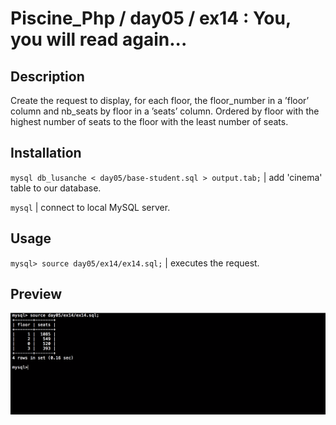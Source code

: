 # Piscine_Php / day05 / ex14 : You, you will read again...

## Description
Create the request to display, for each floor, the floor_number in a ’floor’ column and nb_seats by floor in a ’seats’ column. Ordered by floor with the highest number of seats to the floor with the least number of seats.

## Installation
`mysql db_lusanche < day05/base-student.sql > output.tab;` | add 'cinema' table to our database.

`mysql` | connect to local MySQL server.

## Usage
`mysql> source day05/ex14/ex14.sql;` | executes the request.

## Preview
<img src="../../resources/images/again.png" width="1200">
